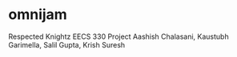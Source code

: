omnijam
=======

Respected Knightz EECS 330 Project
Aashish Chalasani, Kaustubh Garimella, Salil Gupta, Krish Suresh
